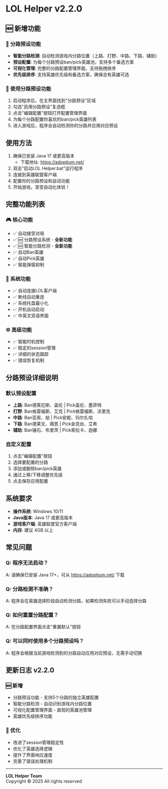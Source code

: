 # LOL Helper v2.2.0

## 🆕 新增功能

### 🎯 分路预设功能
- **智能分路检测**: 自动检测游戏内分路位置（上路、打野、中路、下路、辅助）
- **预设配置**: 为每个分路预设ban/pick英雄池，支持多个备选方案
- **可视化管理**: 完整的分路配置管理界面，支持拖拽排序
- **优先级排序**: 支持英雄优先级和备选方案，确保总有英雄可选

### 📍 使用分路预设功能
1. 启动程序后，在主界面找到"分路预设"区域
2. 勾选"启用分路预设"复选框
3. 点击"编辑配置"按钮打开配置管理界面
4. 为每个分路配置你喜欢的ban/pick英雄列表
5. 进入游戏后，程序会自动检测你的分路并应用对应预设

## 使用方法

1. 确保已安装 Java 17 或更高版本
   - 下载地址: https://adoptium.net/
2. 双击"启动LOL Helper.bat"运行程序
3. 连接到英雄联盟客户端
4. 配置你的分路预设和自动功能
5. 开始游戏，享受自动化体验！

## 完整功能列表

### 🎮 核心功能
- ✅ 自动接受对局
- ✅ 🆕 分路预设系统 - **全新功能**
- ✅ 🆕 智能分路检测 - **全新功能** 
- ✅ 自动Ban英雄
- ✅ 自动Pick英雄
- ✅ 智能弹窗抑制

### 🔧 系统功能
- ✅ 自动连接LOL客户端
- ✅ 断线自动重连
- ✅ 系统托盘最小化
- ✅ 开机自动启动
- ✅ 中英文双语界面

### ⚙️ 高级功能
- ✅ 智能时机控制
- ✅ 稳定的session管理
- ✅ 详细的状态跟踪
- ✅ 错误恢复机制

## 分路预设详细说明

### 默认预设配置
- **上路**: Ban德莱厄斯、盖伦 | Pick盖伦、墨菲特
- **打野**: Ban格雷福斯、艾克 | Pick格雷福斯、沃里克
- **中路**: Ban亚索、劫 | Pick安妮、玛尔扎哈
- **下路**: Ban德莱文、薇恩 | Pick金克丝、艾希
- **辅助**: Ban锤石、布里茨 | Pick索拉卡、迦娜

### 自定义配置
1. 点击"编辑配置"按钮
2. 选择要配置的分路
3. 添加或删除ban/pick英雄
4. 通过上移/下移调整优先级
5. 点击保存应用配置

## 系统要求

- **操作系统**: Windows 10/11
- **Java版本**: Java 17 或更高版本
- **游戏客户端**: 英雄联盟官方客户端
- **内存**: 建议 4GB 以上

## 常见问题

### Q: 程序无法启动？
A: 请确保已安装 Java 17+，可从 https://adoptium.net/ 下载

### Q: 分路检测不准确？
A: 程序会在英雄选择阶段自动检测分路，如果检测失败可以手动选择分路

### Q: 如何重置分路配置？
A: 在分路配置界面点击"重置默认"按钮

### Q: 可以同时使用多个分路预设吗？
A: 程序会根据当前游戏检测到的分路自动应用对应预设，无需手动切换

## 更新日志 v2.2.0

### 🆕 新增
- 分路预设功能 - 支持5个分路的独立英雄配置
- 智能分路检测 - 自动识别游戏内分路位置
- 可视化配置管理界面 - 直观的英雄池管理
- 英雄优先级排序功能

### 🔧 优化
- 改进了session管理稳定性
- 优化了英雄选择逻辑
- 提升了界面响应速度
- 完善了错误处理机制

---

**LOL Helper Team**  
Copyright © 2025 All rights reserved